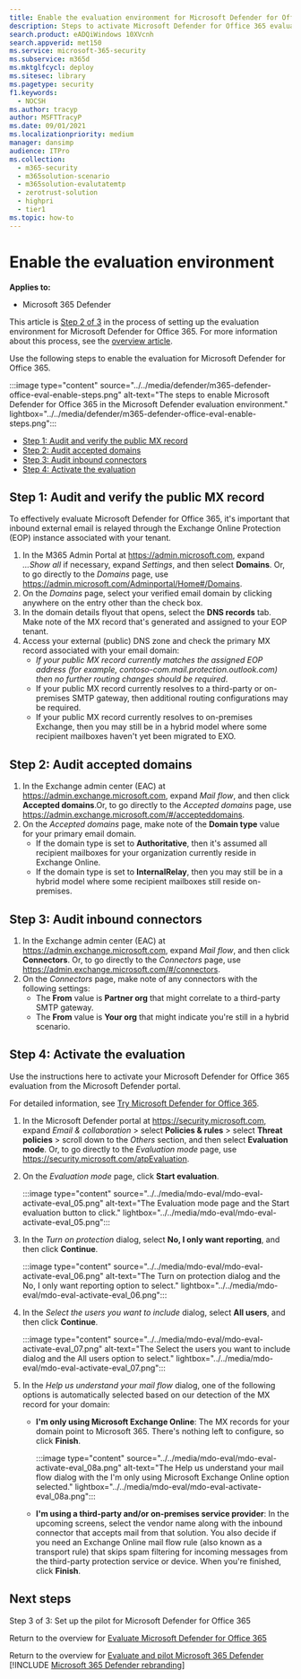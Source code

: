 ```yaml
---
title: Enable the evaluation environment for Microsoft Defender for Office 365 in your production environment
description: Steps to activate Microsoft Defender for Office 365 evaluation, with trial licenses, MX record handling, & auditing of accepted domains and inbound connections.
search.product: eADQiWindows 10XVcnh
search.appverid: met150
ms.service: microsoft-365-security
ms.subservice: m365d
ms.mktglfcycl: deploy
ms.sitesec: library
ms.pagetype: security
f1.keywords: 
  - NOCSH
ms.author: tracyp
author: MSFTTracyP
ms.date: 09/01/2021
ms.localizationpriority: medium
manager: dansimp
audience: ITPro
ms.collection: 
  - m365-security
  - m365solution-scenario
  - m365solution-evalutatemtp
  - zerotrust-solution
  - highpri
  - tier1
ms.topic: how-to
---
```


# Enable the evaluation environment

**Applies to:**
- Microsoft 365 Defender

This article is [Step 2 of 3](eval-defender-office-365-overview.md) in the process of setting up the evaluation environment for Microsoft Defender for Office 365. For more information about this process, see the [overview article](eval-defender-office-365-overview.md).

Use the following steps to enable the evaluation for Microsoft Defender for Office 365.

:::image type="content" source="../../media/defender/m365-defender-office-eval-enable-steps.png" alt-text="The steps to enable Microsoft Defender for Office 365 in the Microsoft Defender evaluation environment." lightbox="../../media/defender/m365-defender-office-eval-enable-steps.png":::

- [Step 1: Audit and verify the public MX record](#step-1-audit-and-verify-the-public-mx-record)
- [Step 2: Audit accepted domains](#step-2-audit-accepted-domains)
- [Step 3: Audit inbound connectors](#step-3-audit-inbound-connectors)
- [Step 4: Activate the evaluation](#step-4-activate-the-evaluation)

## Step 1: Audit and verify the public MX record

To effectively evaluate Microsoft Defender for Office 365, it's important that inbound external email is relayed through the Exchange Online Protection (EOP) instance associated with your tenant.

1. In the M365 Admin Portal at <https://admin.microsoft.com>, expand *...Show all* if necessary, expand *Settings*, and then select **Domains**. Or, to go directly to the *Domains* page, use <https://admin.microsoft.com/Adminportal/Home#/Domains>.
2. On the *Domains* page, select your verified email domain by clicking anywhere on the entry other than the check box.
3. In the domain details flyout that opens, select the **DNS records** tab. Make note of the MX record that's generated and assigned to your EOP tenant.
4. Access your external (public) DNS zone and check the primary MX record associated with your email domain:
    - *If your public MX record currently matches the assigned EOP address (for example, contoso-com.mail.protection.outlook.com) then no further routing changes should be required*.
    - If your public MX record currently resolves to a third-party or on-premises SMTP gateway, then additional routing configurations may be required.
    - If your public MX record currently resolves to on-premises Exchange, then you may still be in a hybrid model where some recipient mailboxes haven't yet been migrated to EXO.

## Step 2: Audit accepted domains

1. In the Exchange admin center (EAC) at <https://admin.exchange.microsoft.com>, expand *Mail flow*, and then click **Accepted domains**.Or, to go directly to the *Accepted domains* page, use <https://admin.exchange.microsoft.com/#/accepteddomains>.
2. On the *Accepted domains* page, make note of the **Domain type** value for your primary email domain.
    - If the domain type is set to **Authoritative**, then it's assumed all recipient mailboxes for your organization currently reside in Exchange Online.
    - If the domain type is set to **InternalRelay**, then you may still be in a hybrid model where some recipient mailboxes still reside on-premises.

## Step 3: Audit inbound connectors

1. In the Exchange admin center (EAC) at <https://admin.exchange.microsoft.com>, expand *Mail flow*, and then click **Connectors**. Or, to go directly to the *Connectors* page, use <https://admin.exchange.microsoft.com/#/connectors>.
2. On the *Connectors* page, make note of any connectors with the following settings:
   - The **From** value is **Partner org** that might correlate to a third-party SMTP gateway.
   - The **From** value is **Your org** that might indicate you're still in a hybrid scenario.

## Step 4: Activate the evaluation

Use the instructions here to activate your Microsoft Defender for Office 365 evaluation from the Microsoft Defender portal.

For detailed information, see [Try Microsoft Defender for Office 365](../office-365-security/try-microsoft-defender-for-office-365.md).

1. In the Microsoft Defender portal at <https://security.microsoft.com>, expand *Email & collaboration* \> select **Policies & rules** \> select **Threat policies** \> scroll down to the *Others* section, and then select **Evaluation mode**. Or, to go directly to the *Evaluation mode* page, use <https://security.microsoft.com/atpEvaluation>.

2. On the *Evaluation mode* page, click **Start evaluation**.

   :::image type="content" source="../../media/mdo-eval/mdo-eval-activate-eval_05.png" alt-text="The Evaluation mode page and the Start evaluation button to click." lightbox="../../media/mdo-eval/mdo-eval-activate-eval_05.png":::

3. In the *Turn on protection* dialog, select **No, I only want reporting**, and then click **Continue**.

   :::image type="content" source="../../media/mdo-eval/mdo-eval-activate-eval_06.png" alt-text="The Turn on protection dialog and the No, I only want reporting option to select." lightbox="../../media/mdo-eval/mdo-eval-activate-eval_06.png":::

4. In the *Select the users you want to include* dialog, select **All users**, and then click **Continue**.

   :::image type="content" source="../../media/mdo-eval/mdo-eval-activate-eval_07.png" alt-text="The Select the users you want to include dialog and the All users option to select." lightbox="../../media/mdo-eval/mdo-eval-activate-eval_07.png":::

5. In the *Help us understand your mail flow* dialog, one of the following options is automatically selected based on our detection of the MX record for your domain:

   - **I'm only using Microsoft Exchange Online**: The MX records for your domain point to Microsoft 365. There's nothing left to configure, so click **Finish**.

     :::image type="content" source="../../media/mdo-eval/mdo-eval-activate-eval_08a.png" alt-text="The Help us understand your mail flow dialog with the I'm only using Microsoft Exchange Online option selected." lightbox="../../media/mdo-eval/mdo-eval-activate-eval_08a.png":::

   - **I'm using a third-party and/or on-premises service provider**: In the upcoming screens, select the vendor name along with the inbound connector that accepts mail from that solution. You also decide if you need an Exchange Online mail flow rule (also known as a transport rule) that skips spam filtering for incoming messages from the third-party protection service or device. When you're finished, click **Finish**.

## Next steps

Step 3 of 3: Set up the pilot for Microsoft Defender for Office 365

Return to the overview for [Evaluate Microsoft Defender for Office 365](eval-defender-office-365-overview.md)

Return to the overview for [Evaluate and pilot Microsoft 365 Defender](eval-overview.md)
[!INCLUDE [Microsoft 365 Defender rebranding](../../includes/defender-m3d-techcommunity.md)]
